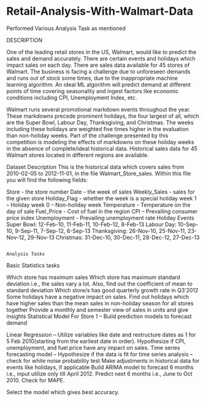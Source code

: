 # Retail-Analysis-With-Walmart-Data
Performed Various Analysis Task as mentioned 

DESCRIPTION

One of the leading retail stores in the US, Walmart, would like to predict the sales and demand accurately. There are certain events and holidays which impact sales on each day. There are sales data available for 45 stores of Walmart. The business is facing a challenge due to unforeseen demands and runs out of stock some times, due to the inappropriate machine learning algorithm. An ideal ML algorithm will predict demand at different points of time covering seasonality and ingest factors like economic conditions including CPI, Unemployment Index, etc.

Walmart runs several promotional markdown events throughout the year. These markdowns precede prominent holidays, the four largest of all, which are the Super Bowl, Labour Day, Thanksgiving, and Christmas. The weeks including these holidays are weighted five times higher in the evaluation than non-holiday weeks. Part of the challenge presented by this competition is modeling the effects of markdowns on these holiday weeks in the absence of complete/ideal historical data. Historical sales data for 45 Walmart stores located in different regions are available.

Dataset Description
This is the historical data which covers sales from 2010-02-05 to 2012-11-01, in the file Walmart_Store_sales. Within this file you will find the following fields:

 Store - the store number
 Date - the week of sales
 Weekly_Sales -  sales for the given store
 Holiday_Flag - whether the week is a special holiday week 1 – Holiday week 0 – Non-holiday week
 Temperature - Temperature on the day of sale
 Fuel_Price - Cost of fuel in the region
 CPI – Prevailing consumer price index
 Unemployment - Prevailing unemployment rate
Holiday Events
Super Bowl: 12-Feb-10, 11-Feb-11, 10-Feb-12, 8-Feb-13
Labour Day: 10-Sep-10, 9-Sep-11, 7-Sep-12, 6-Sep-13
Thanksgiving: 26-Nov-10, 25-Nov-11, 23-Nov-12, 29-Nov-13
Christmas: 31-Dec-10, 30-Dec-11, 28-Dec-12, 27-Dec-13

                                                                   Analysis Tasks

Basic Statistics tasks

 Which store has maximum sales
 Which store has maximum standard deviation i.e., the sales vary a lot. Also, find out the coefficient of mean to standard deviation
 Which store/s has good quarterly growth rate in Q3’2012
 Some holidays have a negative impact on sales. Find out holidays which have higher sales than the mean sales in non-holiday season for all stores together
  Provide a monthly and semester view of sales in units and give insights
Statistical Model
For Store 1 – Build prediction models to forecast demand

 Linear Regression – Utilize variables like date and restructure dates as 1 for 5 Feb 2010(starting from the earliest date in order). Hypothesize if CPI, unemployment, and fuel price have any impact on sales.
Time series forecasting model –
Hypothesize if the data is fit for time series analysis – check for white noise probability test
Make adjustments in historical data for events like holidays, if applicable
Build ARIMA model to forecast 6 months i.e., input utilize only till April 2012.
Predict next 6 months i.e., June to Oct 2010. Check for MAPE.

Select the model which gives best accuracy.
